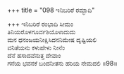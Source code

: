 +++
title = "098 ಇನಿಬರಿರೆ ರಮ್ಭಾದಿ"

+++
ಇನಿಬರಿರೆ ರಂಭಾದಿ ಸೀಮಂ  
ತಿನಿಯರೊಳಗೂರ್ವಶಿಯೊಳಾದುದು  
ಮನ ಧನಂಜಯನೀಕ್ಷಿಸಿದನನಿಮೇಷ ದೃಷ್ಟಿಯಲಿ   
ವನಿತೆಯನು ಕಳುಹೇಳು ನೀನೆಂ  
ದೆನೆ ಹಸಾದವೆನುತ್ತ ದೇವಾಂ  
ಗನೆಯ ಭವನಕೆ ಬಂದನೀತನು ಹರಿಯ ನೇಮದಲಿ      ॥98॥